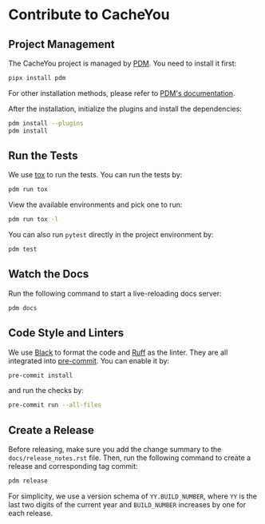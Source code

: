 # Contribute to CacheYou

## Project Management

The CacheYou project is managed by [PDM](https://pdm.fming.dev/). You need to install it first:

```bash
pipx install pdm
```

For other installation methods, please refer to [PDM's documentation](https://pdm.fming.dev/#installation).

After the installation, initialize the plugins and install the dependencies:

```bash
pdm install --plugins
pdm install
```

## Run the Tests

We use [tox](https://tox.readthedocs.io/en/latest/) to run the tests. You can run the tests by:

```bash
pdm run tox
```

View the available environments and pick one to run:

```bash
pdm run tox -l
```

You can also run `pytest` directly in the project environment by:

```bash
pdm test
```

## Watch the Docs

Run the following command to start a live-reloading docs server:

```bash
pdm docs
```

## Code Style and Linters

We use [Black](https://github.com/psf/black) to format the code and [Ruff](https://github.com/charliermarsh/ruff) as the linter.
They are all integrated into [pre-commit](https://pre-commit.com/). You can enable it by:

```bash
pre-commit install
```

and run the checks by:

```bash
pre-commit run --all-files
```

## Create a Release

Before releasing, make sure you add the change summary to the `docs/release_notes.rst` file.
Then, run the following command to create a release and corresponding tag commit:

```bash
pdm release
```

For simplicity, we use a version schema of `YY.BUILD_NUMBER`, where `YY` is the last two digits of the current year and `BUILD_NUMBER` increases by one for each release.
